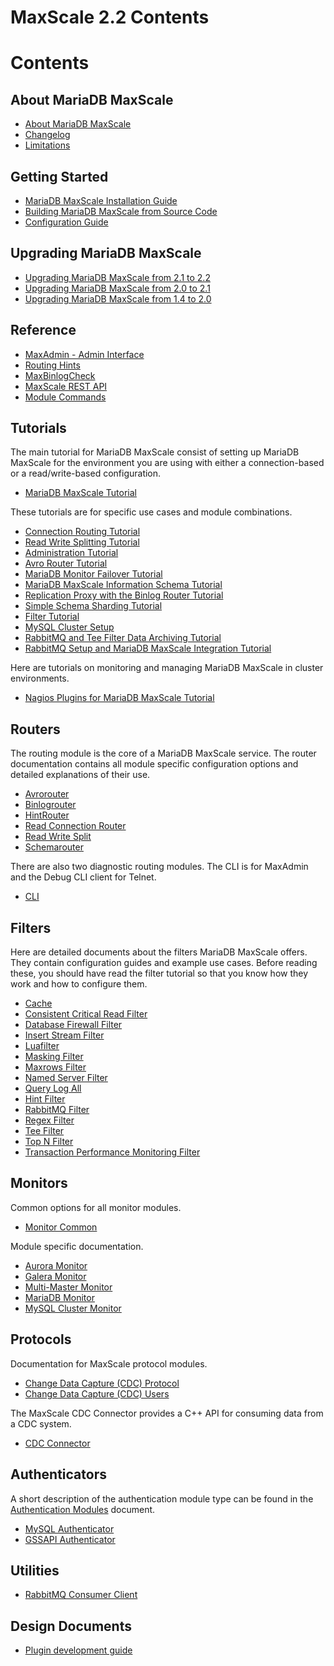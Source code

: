 
# MaxScale 2.2 Contents

# Contents


## About MariaDB MaxScale


* [About MariaDB MaxScale](about-maxscale-22/mariadb-maxscale-22-about-mariadb-maxscale.md)
* [Changelog](../mariadb-maxscale-21-06/README.md)
* [Limitations](about-maxscale-22/mariadb-maxscale-22-limitations-and-known-issues-within-mariadb-maxscale.md)


## Getting Started


* [MariaDB MaxScale Installation Guide](maxscale-22-getting-started/mariadb-maxscale-22-mariadb-maxscale-installation-guide.md)
* [Building MariaDB MaxScale from Source Code](maxscale-22-getting-started/mariadb-maxscale-22-building-mariadb-maxscale-from-source-code.md)
* [Configuration Guide](maxscale-22-getting-started/mariadb-maxscale-22-mariadb-maxscale-configuration-usage-scenarios.md)


## Upgrading MariaDB MaxScale


* [Upgrading MariaDB MaxScale from 2.1 to 2.2](../mariadb-maxscale-21-06/README.md)
* [Upgrading MariaDB MaxScale from 2.0 to 2.1](maxscale-22-upgrading/mariadb-maxscale-22-upgrading-mariadb-maxscale-from-20-to-21.md)
* [Upgrading MariaDB MaxScale from 1.4 to 2.0](maxscale-22-upgrading/mariadb-maxscale-22-upgrading-mariadb-maxscale-from-14-to-20.md)


## Reference


* [MaxAdmin - Admin Interface](maxscale-22-reference/mariadb-maxscale-22-maxadmin-admin-interface.md)
* [Routing Hints](maxscale-22-reference/mariadb-maxscale-22-hint-syntax.md)
* [MaxBinlogCheck](../mariadb-maxscale-21-06/README.md)
* [MaxScale REST API](../mariadb-maxscale-21-06/README.md)
* [Module Commands](maxscale-22-reference/mariadb-maxscale-22-module-commands.md)


## Tutorials


The main tutorial for MariaDB MaxScale consist of setting up MariaDB MaxScale for the environment you are using with either a connection-based or a read/write-based configuration.


* [MariaDB MaxScale Tutorial](maxscale-22-tutorials/mariadb-maxscale-22-setting-up-mariadb-maxscale.md)


These tutorials are for specific use cases and module combinations.


* [Connection Routing Tutorial](maxscale-22-tutorials/mariadb-maxscale-22-connection-routing-with-mariadb-maxscale.md)
* [Read Write Splitting Tutorial](../mariadb-maxscale-21-06/README.md)
* [Administration Tutorial](maxscale-22-tutorials/mariadb-maxscale-22-mariadb-maxscale-administration-tutorial.md)
* [Avro Router Tutorial](maxscale-22-tutorials/mariadb-maxscale-22-avrorouter-tutorial.md)
* [MariaDB Monitor Failover Tutorial](../mariadb-maxscale-21-06/README.md)
* [MariaDB MaxScale Information Schema Tutorial](maxscale-22-tutorials/mariadb-maxscale-22-maxinfo-plugin.md)
* [Replication Proxy with the Binlog Router Tutorial](maxscale-22-tutorials/mariadb-maxscale-22-mariadb-maxscale-as-a-binlog-server.md)
* [Simple Schema Sharding Tutorial](maxscale-22-tutorials/mariadb-maxscale-22-simple-sharding-with-two-servers.md)
* [Filter Tutorial](maxscale-22-tutorials/7122.md)
* [MySQL Cluster Setup](maxscale-22-tutorials/mariadb-maxscale-22-mysql-cluster-setup-and-mariadb-maxscale-configuration.md)
* [RabbitMQ and Tee Filter Data Archiving Tutorial](maxscale-22-tutorials/mariadb-maxscale-22-data-archiving-with-mqfilter-and-tee-filters.md)
* [RabbitMQ Setup and MariaDB MaxScale Integration Tutorial](maxscale-22-tutorials/mariadb-maxscale-22-rabbit-mq-setup-and-mariadb-maxscale-integration.md)


Here are tutorials on monitoring and managing MariaDB MaxScale in cluster environments.


* [Nagios Plugins for MariaDB MaxScale Tutorial](maxscale-22-tutorials/mariadb-maxscale-22-mariadb-maxscale-nagios-plugins-for-nagios-351.md)


## Routers


The routing module is the core of a MariaDB MaxScale service. The router documentation
contains all module specific configuration options and detailed explanations
of their use.


* [Avrorouter](maxscale-22-routers/mariadb-maxscale-22-avrorouter.md)
* [Binlogrouter](../mariadb-maxscale-21-06/README.md)
* [HintRouter](../mariadb-maxscale-21-06/README.md)
* [Read Connection Router](maxscale-22-routers/mariadb-maxscale-22-readconnroute.md)
* [Read Write Split](maxscale-22-routers/mariadb-maxscale-22-readwritesplit.md)
* [Schemarouter](maxscale-22-routers/mariadb-maxscale-22-schemarouter-router.md)


There are also two diagnostic routing modules. The CLI is for MaxAdmin and
the Debug CLI client for Telnet.


* [CLI](../mariadb-maxscale-21-06/README.md)


## Filters


Here are detailed documents about the filters MariaDB MaxScale offers. They contain configuration guides and example use cases. Before reading these, you should have read the filter tutorial so that you know how they work and how to configure them.


* [Cache](../mariadb-maxscale-21-06/README.md)
* [Consistent Critical Read Filter](maxscale-22-filters/mariadb-maxscale-22-consistent-critical-read-filter.md)
* [Database Firewall Filter](maxscale-22-filters/mariadb-maxscale-22-database-firewall-filter.md)
* [Insert Stream Filter](maxscale-22-filters/mariadb-maxscale-22-insert-stream-filter.md)
* [Luafilter](maxscale-22-filters/mariadb-maxscale-22-lua-filter.md)
* [Masking Filter](maxscale-22-filters/mariadb-maxscale-22-masking.md)
* [Maxrows Filter](maxscale-22-filters/mariadb-maxscale-22-maxrows.md)
* [Named Server Filter](maxscale-22-filters/mariadb-maxscale-22-named-server-filter.md)
* [Query Log All](maxscale-22-filters/mariadb-maxscale-22-query-log-all-filter.md)
* [Hint Filter](../mariadb-maxscale-21-06/README.md)
* [RabbitMQ Filter](maxscale-22-filters/mariadb-maxscale-22-rabbitmq-filter.md)
* [Regex Filter](maxscale-22-filters/mariadb-maxscale-22-regex-filter.md)
* [Tee Filter](maxscale-22-filters/mariadb-maxscale-22-tee-filter.md)
* [Top N Filter](maxscale-22-filters/mariadb-maxscale-22-top-filter.md)
* [Transaction Performance Monitoring Filter](maxscale-22-filters/mariadb-maxscale-22-transaction-performance-monitoring-filter.md)


## Monitors


Common options for all monitor modules.


* [Monitor Common](../mariadb-maxscale-21-06/README.md)


Module specific documentation.


* [Aurora Monitor](maxscale-22-monitors/mariadb-maxscale-22-aurora-monitor.md)
* [Galera Monitor](maxscale-22-monitors/mariadb-maxscale-22-galera-monitor.md)
* [Multi-Master Monitor](maxscale-22-monitors/mariadb-maxscale-22-multi-master-monitor.md)
* [MariaDB Monitor](../mariadb-maxscale-21-06/README.md)
* [MySQL Cluster Monitor](maxscale-22-monitors/mariadb-maxscale-22-ndb-cluster-monitor.md)


## Protocols


Documentation for MaxScale protocol modules.


* [Change Data Capture (CDC) Protocol](../mariadb-maxscale-21-06/README.md)
* [Change Data Capture (CDC) Users](maxscale-22-protocols/mariadb-maxscale-22-change-data-capture-cdc-users.md)


The MaxScale CDC Connector provides a C++ API for consuming data from a CDC system.


* [CDC Connector](../mariadb-maxscale-21-06/README.md)


## Authenticators


A short description of the authentication module type can be found in the
[Authentication Modules](maxscale-22-authenticators/mariadb-maxscale-22-authentication-modules-in-maxscale.md)
document.


* [MySQL Authenticator](maxscale-22-authenticators/mariadb-maxscale-22-mysql-authenticator.md)
* [GSSAPI Authenticator](maxscale-22-authenticators/mariadb-maxscale-22-gssapi-client-authenticator.md)


## Utilities


* [RabbitMQ Consumer Client](maxscale-22-filters/mariadb-maxscale-22-rabbitmq-consumer-client.md)


## Design Documents


* [Plugin development guide](maxscale-22-design-documents/mariadb-maxscale-22-mariadb-maxscale-plugin-development-guide.md)
